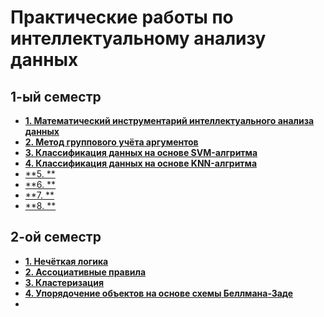# Практические работы по интеллектуальному анализу данных

## 1-ый семестр

* [**1. Математический инструментарий интеллектуального анализа данных**]()  
* [**2. Метод группового учёта аргументов**]()  
* [**3. Классификация данных на основе SVM-алгритма**]()  
* [**4. Классификация данных на основе KNN-алгритма**]()
* [**5. **]()  
* [**6. **]()  
* [**7. **]()  
* [**8. **]()   

## 2-ой семестр

* [**1. Нечёткая логика**]()  
* [**2. Ассоциативные правила**]()  
* [**3. Кластеризация**](./2%20семестр/Кластеризация%20данных..md)  
* [**4. Упорядочение объектов на основе схемы Беллмана-Заде**](./2%20семестр/Упорядочение%20объектов%20на%20основе%20схемы%20Беллмана-Заде.md)  
* 